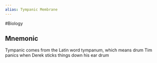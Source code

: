 ```yaml
---
alias: Tympanic Membrane
---
```

#Biology
## Mnemonic
Tympanic comes from the Latin word tympanum, which means drum
Tim panics when Derek sticks things down his ear drum
